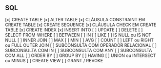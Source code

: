 ## SQL
[x] CREATE TABLE
[x] ALTER TABLE
[x] CLÁUSULA CONSTRAINT EM CREATE TABLE
[x] CREATE SEQUENCE
[x] CLÁUSULA CHECK EM CREATE TABLE
[x] CREATE INDEX
[x] INSERT INTO
[ ] UPDATE
[ ] DELETE
[ ] SELECT-FROM-WHERE
[ ] BETWEEN
[ ] IN
[ ] LIKE
[ ] IS NULL ou IS NOT NULL
[ ] INNER JOIN
[ ] MAX
[ ] MIN
[ ] AVG
[ ] COUNT
[ ] LEFT ou RIGHT ou FULL OUTER JOIN
[ ] SUBCONSULTA COM OPERADOR RELACIONAL
[ ] SUBCONSULTA COM IN
[ ] SUBCONSULTA COM ANY
[ ] SUBCONSULTA COM ALL
[ ] ORDER BY
[ ] GROUP BY
[ ] HAVING
[ ] UNION ou INTERSECT ou MINUS
[ ] CREATE VIEW
[ ] GRANT / REVOKE